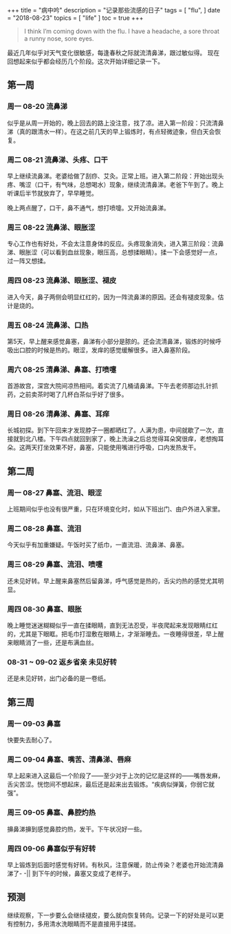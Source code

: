 +++
title = "病中吟"
description = "记录那些流感的日子"
tags = [
    "flu",
]
date = "2018-08-23"
topics = [
    "life"
]
toc = true
+++

>I think I’m coming down with the flu. I have a headache, a sore throat a runny nose, sore eyes.

最近几年似乎对天气变化很敏感，每逢春秋之际就流清鼻涕，跟过敏似得。 现在回想起来似乎都会经历几个阶段。这次开始详细记录一下。

## 第一周
### 周一 08-20 流鼻涕
似乎是从周一开始的，晚上回去的路上没注意，找了凉。进入第一阶段：只流清鼻涕（真的跟清水一样）。在这之前几天的早上锻炼时，有点轻微迹象，但白天会恢复。

### 周二 08-21 流鼻涕、头疼、口干
早上继续流鼻涕。老婆给做了刮痧、艾灸。正常上班。进入第二阶段：开始出现头疼、嘴涩（口干，有气味，总想喝水）现象，继续流清鼻涕。老爸下午到了。晚上听课后半节就放弃了，早早睡觉。

晚上两点醒了，口干，鼻不通气，想打喷嚏。又开始流鼻涕。

### 周三 08-22 流鼻涕、眼胀涩
专心工作也有好处，不会太注意身体的反应。头疼现象消失，进入第三阶段：流鼻涕、眼胀涩（可以看到血丝现象，眼压高，总想揉眼睛）。揉一下会感觉好一点，过一阵又想揉。

### 周四 08-23 流鼻涕、眼胀涩、褪皮
进入今天，鼻子两侧会明显红红的，因为一阵流鼻涕的原因。还会有褪皮现象。估计是烧的。

### 周五 08-24 流鼻涕、口热
第5天，早上醒来感觉鼻塞，鼻涕有小部分是脓的。还会流清鼻涕，锻炼的时候呼吸出口腔的时候是热的。眼涩，发痒的感觉缓解很多。进入鼻塞阶段。 

### 周六 08-25 清鼻涕、鼻塞、打喷嚏
首游故宫，深宫大院间凉热相间。着实流了几桶请鼻涕。下午去老师那边扎针抓药，之前卖茶时喝了几杯白茶似乎好了很多。

### 周日 08-26 清鼻涕、鼻塞、耳痒
长城初探。到下午回来才发现脖子一圈都晒红了。人满为患，中间就歇了一次，直接就到北八楼。下午四点就回到家了，晚上洗澡之后总觉得耳朵窝很痒，老想掏耳朵。这两天打坐效果不好，鼻塞，只能使用嘴进行呼吸，口内发热发干。

## 第二周
### 周一 08-27 鼻塞、流泪、眼涩
上班期间似乎也没有很严重，只在环境变化时，如从下班出门、由户外进入家里。

### 周二 08-28 鼻塞、流泪
今天似乎有加重嫌疑。午饭时买了纸巾，一直流泪、流鼻涕、鼻塞。

### 周三 08-29 鼻塞、流泪、喷嚏
还未见好转。早上醒来鼻塞然后留鼻涕，呼气感觉是热的，舌尖灼热的感觉尤其明显。

### 周四 08-30 鼻塞、眼胀
晚上睡觉迷迷糊糊似乎一直在揉眼睛，直到无法忍受，半夜爬起来发现眼睛红红的，尤其是下眼眶。把毛巾打湿敷在眼睛上，才渐渐睡去。一夜睡得很差，早上醒来眼睛消了一些，还是布满血丝。

### 08-31 ~ 09-02 返乡省亲 未见好转
还是未见好转，出门必备的是一卷纸。

## 第三周
### 周一 09-03 鼻塞
快要失去耐心了。

### 周二 09-04 鼻塞、嘴苦、清鼻涕、唇麻
早上起来进入这最后一个阶段了——至少对于上次的记忆是这样的——嘴唇发麻，舌尖苦涩。恍惚间不想起床，最后还是起来出去锻炼。“疾病似弹簧，你弱它就强”。

### 周三 09-05 鼻塞、鼻腔灼热
擤鼻涕擤到感觉鼻腔灼热，发干。下午状况好一些。

### 周四 09-06 鼻塞似乎有好转
早上锻炼到后面时感觉有好转。有秋风，注意保暖，防止传染？老婆也开始流清鼻涕了- -|| 到下午的时候，鼻塞又变成了老样子。

## 预测

继续观察，下一步要么会继续褪皮，要么就向恢复转向。记录一下的好处是可以更有控制力，多用清水洗眼睛而不是直接用手揉搓。


